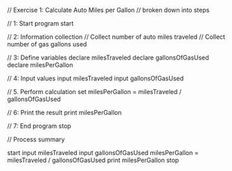 // Exercise 1: Calculate Auto Miles per Gallon
// broken down into steps

// 1: Start program
start

// 2: Information collection
// Collect number of auto miles traveled
// Collect number of gas gallons used

// 3: Define variables
declare milesTraveled
declare gallonsOfGasUsed
declare milesPerGallon

// 4: Input values
input milesTraveled
input gallonsOfGasUsed

// 5. Perform calculation
set milesPerGallon = milesTraveled / gallonsOfGasUsed

// 6: Print the result
print milesPerGallon

// 7: End program
stop

// Process summary

start
  input milesTraveled
  input gallonsOfGasUsed
  milesPerGallon = milesTraveled / gallonsOfGasUsed
  print milesPerGallon
stop

